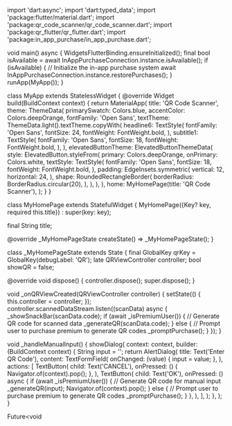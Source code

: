 import 'dart:async';
import 'dart:typed_data';
import 'package:flutter/material.dart';
import 'package:qr_code_scanner/qr_code_scanner.dart';
import 'package:qr_flutter/qr_flutter.dart';
import 'package:in_app_purchase/in_app_purchase.dart';

void main() async {
  WidgetsFlutterBinding.ensureInitialized();
  final bool isAvailable = await InAppPurchaseConnection.instance.isAvailable();
  if (isAvailable) {
    // Initialize the in-app purchase system
    await InAppPurchaseConnection.instance.restorePurchases();
  }
  runApp(MyApp());
}

class MyApp extends StatelessWidget {
  @override
  Widget build(BuildContext context) {
    return MaterialApp(
      title: 'QR Code Scanner',
      theme: ThemeData(
        primarySwatch: Colors.blue,
        accentColor: Colors.deepOrange,
        fontFamily: 'Open Sans',
        textTheme: ThemeData.light().textTheme.copyWith(
              headline6: TextStyle(
                fontFamily: 'Open Sans',
                fontSize: 24,
                fontWeight: FontWeight.bold,
              ),
              subtitle1: TextStyle(
                fontFamily: 'Open Sans',
                fontSize: 18,
                fontWeight: FontWeight.bold,
              ),
            ),
        elevatedButtonTheme: ElevatedButtonThemeData(
          style: ElevatedButton.styleFrom(
            primary: Colors.deepOrange,
            onPrimary: Colors.white,
            textStyle: TextStyle(
              fontFamily: 'Open Sans',
              fontSize: 18,
              fontWeight: FontWeight.bold,
            ),
            padding: EdgeInsets.symmetric(
              vertical: 12,
              horizontal: 24,
            ),
            shape: RoundedRectangleBorder(
              borderRadius: BorderRadius.circular(20),
            ),
          ),
        ),
      ),
      home: MyHomePage(title: 'QR Code Scanner'),
    );
  }
}

class MyHomePage extends StatefulWidget {
  MyHomePage({Key? key, required this.title}) : super(key: key);

  final String title;

  @override
  _MyHomePageState createState() => _MyHomePageState();
}

class _MyHomePageState extends State<MyHomePage> {
  final GlobalKey qrKey = GlobalKey(debugLabel: 'QR');
  late QRViewController controller;
  bool showQR = false;

  @override
  void dispose() {
    controller.dispose();
    super.dispose();
  }

  void _onQRViewCreated(QRViewController controller) {
    setState(() {
      this.controller = controller;
    });
    controller.scannedDataStream.listen((scanData) async {
      _showSnackBar(scanData.code);
      if (await _isPremiumUser()) {
        // Generate QR code for scanned data
        _generateQR(scanData.code);
      } else {
        // Prompt user to purchase premium to generate QR codes
        _promptPurchase();
      }
    });
  }

  void _handleManualInput() {
    showDialog(
      context: context,
      builder: (BuildContext context) {
        String input = '';
        return AlertDialog(
          title: Text('Enter QR Code'),
          content: TextFormField(
            onChanged: (value) {
              input = value;
            },
          ),
          actions: <Widget>[
            TextButton(
              child: Text('CANCEL'),
              onPressed: () {
                Navigator.of(context).pop();
              },
            ),
            TextButton(
              child: Text('OK'),
              onPressed: () async {
                if (await _isPremiumUser()) {
                  // Generate QR code for manual input
                  _generateQR(input);
                  Navigator.of(context).pop();
                } else {
                  // Prompt user to purchase premium to generate QR codes
                  _promptPurchase();
                }
              },
            ),
          ],
        );
      },
    );
  }

  Future<void
